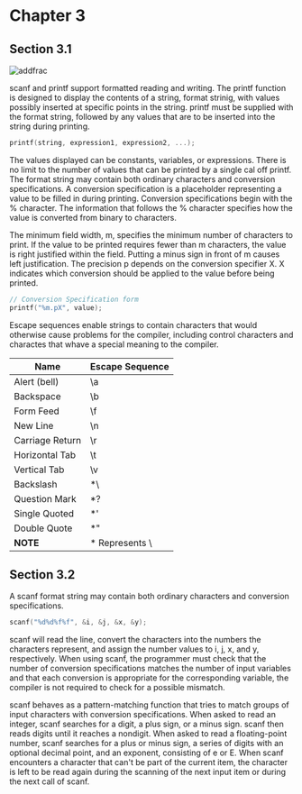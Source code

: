 # Chapter 3
## Section 3.1 
![addfrac](https://user-images.githubusercontent.com/59415488/235043554-cc5ec03a-0ded-475c-a397-0d6b00435e37.png)

scanf and printf support formatted reading and writing.  The printf function is designed to display the contents of a string, format strinig, with values possibly inserted at specific points in the string.  printf must be supplied with the format string, followed by any values that are to be inserted into the string during printing. <br />

```C
printf(string, expression1, expression2, ...);
```

The values displayed can be constants, variables, or expressions.  There is no limit to the number of values that can be printed by a single cal off printf.  The format string may contain both ordinary characters and conversion specifications.  A conversion specification is a placeholder representing a value to be filled in during printing.  Conversion specifications begin with the % character.  The information that follows the % character specifies how the value is converted from binary to characters. <br />

The minimum field width, m, specifies the minimum number of characters to print.  If the value to be printed requires fewer than m characters, the value is right justified within the field.  Putting a minus sign in front of m causes left justification.  The precision p depends on the conversion specifier X.  X indicates which conversion should be applied to the value before being printed. <br />

```C
// Conversion Specification form
printf("%m.pX", value);
```

Escape sequences enable strings to contain characters that would otherwise cause problems for the compiler, including control characters and charactes that whave a special meaning to the compiler. <br />

Name | Escape Sequence
--- | ---
Alert (bell) | \a
Backspace | \b
Form Feed | \f
New Line | \n
Carriage Return | \r
Horizontal Tab | \t
Vertical Tab | \v
Backslash | *\\
Question Mark | \*?
Single Quoted | \*'
Double Quote | \*"
**NOTE** | * Represents \


## Section 3.2

A scanf format string may contain both ordinary characters and conversion specifications.

```C
scanf("%d%d%f%f", &i, &j, &x, &y);
```

scanf will read the line, convert the characters into the numbers the characters represent, and assign the number values to i, j, x, and y, respectively.  When using scanf, the programmer must check that the number of conversion specifications matches the number of input variables and that each conversion is appropriate for the corresponding variable, the compiler is not required to check for a possible mismatch.

scanf behaves as a pattern-matching function that tries to match groups of input characters with conversion specifications.  When asked to read an integer, scanf searches for a digit, a plus sign, or a minus sign.  scanf then reads digits until it reaches a nondigit.  When asked to read a floating-point number, scanf searches for a plus or minus sign, a series of digits with an optional decimal point, and an exponent, consisting of e or E. When scanf encounters a character that can't be part of the current item, the character is left to be read again during the scanning of the next input item or during the next call of scanf.
